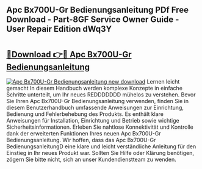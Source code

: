 ## Apc Bx700U-Gr Bedienungsanleitung PDf Free Download - Part-8GF Service Owner Guide - User Repair Edition dWq3Y

# <h2><a href="http://df46x6w.blite.top/?on=Apc+Bx700U-Gr+Bedienungsanleitung">🔗Download 👉🔴 Apc Bx700U-Gr Bedienungsanleitung</a></h2>

[![Apc Bx700U-Gr Bedienungsanleitung new download](https://i.imgur.com/lujVjoI.png)](http://df46x6w.blite.top/?on=Apc+Bx700U-Gr+Bedienungsanleitung)
Lernen leicht gemacht In diesem Handbuch werden komplexe Konzepte in einfache Schritte unterteilt, um Ihr neues REDDDDDDD mühelos zu verstehen. Bevor Sie Ihren Apc Bx700U-Gr Bedienungsanleitung verwenden, finden Sie in diesem Benutzerhandbuch umfassende Anweisungen zur Einrichtung, Bedienung und Fehlerbehebung des Produkts. Es enthält klare Anweisungen für Installation, Einrichtung und Betrieb sowie wichtige Sicherheitsinformationen. Erleben Sie nahtlose Konnektivität und Kontrolle dank der erweiterten Funktionen Ihres neuen Apc Bx700U-Gr Bedienungsanleitung. Wir hoffen, dass das Apc Bx700U-Gr BedienungsanleitungD eine klare und leicht verständliche Anleitung für den Einstieg in Ihr neues Produkt war. Sollten Sie Hilfe oder Klärung benötigen, zögern Sie bitte nicht, sich an unser Kundendienstteam zu wenden.
